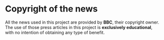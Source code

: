 # Copyright of the news

All the news used in this project are provided by **BBC**, their copyright owner. The use of those press articles in this project is **exclusively educational**, with no intention of obtaining any type of benefit.
